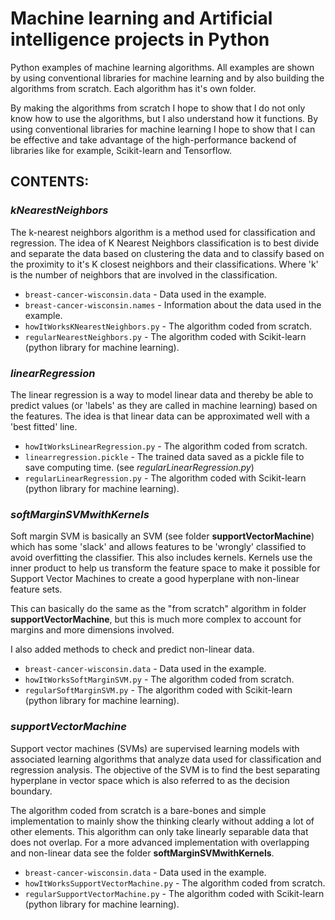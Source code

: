 # Machine learning and Artificial intelligence projects in Python
Python examples of machine learning algorithms. All examples are shown by using conventional libraries for machine learning and by also building the algorithms from scratch.
Each algorithm has it's own folder.

By making the algorithms from scratch I hope to show that I do not only know how to use the algorithms, but I also understand how it functions. By using conventional libraries for machine learning I hope to show that I can be effective and take advantage of the high-performance backend of libraries like for example, Scikit-learn and Tensorflow.

## CONTENTS:

### **_kNearestNeighbors_** 
The k-nearest neighbors algorithm is a method used for classification and regression. The idea of K Nearest Neighbors classification is to best divide and separate the data based on clustering the data and to classify based on the proximity to it's K closest neighbors and their classifications. Where 'k' is the number of neighbors that are involved in the classification.

  * `breast-cancer-wisconsin.data` - Data used in the example.
  * `breast-cancer-wisconsin.names` - Information about the data used in the example.
  * `howItWorksKNearestNeighbors.py` - The algorithm coded from scratch.
  * `regularNearestNeighbors.py` - The algorithm coded with Scikit-learn (python library for machine learning).

### **_linearRegression_** 
The linear regression is a way to model linear data and thereby be able to predict values (or 'labels' as they are called in machine learning) based on the features. The idea is that linear data can be approximated well with a 'best fitted' line.

  * `howItWorksLinearRegression.py` - The algorithm coded from scratch.
  * `linearregression.pickle` - The trained data saved as a pickle file to save computing time. (see *regularLinearRegression.py*)
  * `regularLinearRegression.py` - The algorithm coded with Scikit-learn (python library for machine learning).

### **_softMarginSVMwithKernels_** 
Soft margin SVM is basically an SVM (see folder **supportVectorMachine**) which has some 'slack' and allows features to be 'wrongly' classified to avoid overfitting the classifier. This also includes kernels. Kernels use the inner product to help us transform the feature space to make it possible for Support Vector Machines to create a good hyperplane with non-linear feature sets.

This can basically do the same as the "from scratch" algorithm in folder **supportVectorMachine**, but this is much more complex to account for margins and more dimensions involved.

I also added methods to check and predict non-linear data.

  * `breast-cancer-wisconsin.data` - Data used in the example.
  * `howItWorksSoftMarginSVM.py` - The algorithm coded from scratch.
  * `regularSoftMarginSVM.py` - The algorithm coded with Scikit-learn (python library for machine learning).


### **_supportVectorMachine_** 
Support vector machines (SVMs) are supervised learning models with associated learning algorithms that analyze data used for classification and regression analysis. The objective of the SVM is to find the best separating hyperplane in vector space which is also referred to as the decision boundary.

The algorithm coded from scratch is a bare-bones and simple implementation to mainly show the thinking clearly without adding a lot of other elements. This algorithm can only take linearly separable data that does not overlap. For a more advanced implementation with overlapping and non-linear data see the folder **softMarginSVMwithKernels**.

  * `breast-cancer-wisconsin.data` - Data used in the example.
  * `howItWorksSupportVectorMachine.py` - The algorithm coded from scratch.
  * `regularSupportVectorMachine.py` - The algorithm coded with Scikit-learn (python library for machine learning).

